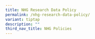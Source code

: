 ```yaml
---
title: NHG Research Data Policy
permalink: /nhg-research-data-policy/
variant: tiptap
description: ""
third_nav_title: NHG Policies
---
```

